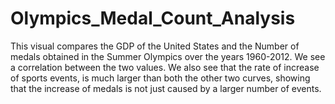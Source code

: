 # Olympics_Medal_Count_Analysis
This visual compares the GDP of the United States and the Number of medals obtained in the Summer Olympics over the years 1960-2012. We see a correlation between the two values. We also see that the rate of increase of sports events, is much larger than both the other two curves, showing that the increase of medals is not just caused by a larger number of events.

